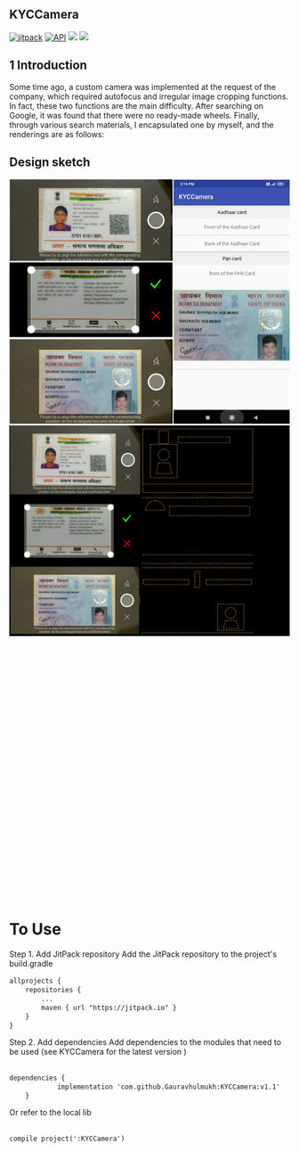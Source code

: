 ## KYCCamera
[![jitpack](https://jitpack.io/v/Gauravhulmukh/KYCCamera.svg)](https://jitpack.io/#Gauravhulmukh/KYCCamera)
[![API](https://img.shields.io/badge/API-14%2B-brightgreen.svg?style=flat)](https://android-arsenal.com/api?level=14)
[![](https://img.shields.io/badge/License-Apache--2.0-brightgreen.svg)](https://github.com/Gauravhulmukh/KYCCamera/blob/master/LICENSE)
[![](https://img.shields.io/badge/Author-GauravHulmukh-7AD6FD.svg)](https://github.com/Gauravhulmukh)

## 1 Introduction
Some time ago, a custom camera was implemented at the request of the company, which required autofocus and irregular image cropping functions. In fact, these two functions are the main difficulty. After searching on Google, it was found that there were no ready-made wheels. Finally, through various search materials, I encapsulated one by myself, and the renderings are as follows:

## Design sketch
![](https://github.com/Gauravhulmukh/KYCCamera/blob/master/screenshots/screenshot.jpg)
![](https://github.com/Gauravhulmukh/KYCCamera/blob/master/screenshots/screenshot2.jpg)

<div class="image-package">
<div class="image-container" style="max-width: 700px; max-height: 604px;">
<div class="image-container-fill" style="padding-bottom: 86.38%;"></div>
<div class="image-view" data-width="1880" data-height="1624"><img data-original-src="//upload-images.jianshu.io/upload_images/5382223-8f96cd4a4b89e751.jpg" data-original-width="1880" data-original-height="1624" data-original-format="image/jpeg" data-original-filesize="822481"></div>
</div>

# To Use

Step 1. Add JitPack repository
Add the JitPack repository to the project's build.gradle
<pre><code>allprojects {
    repositories {
        ...
        maven { url "https://jitpack.io" }
    }
}
</code></pre>

Step 2. Add dependencies
Add dependencies to the modules that need to be used (see KYCCamera for the latest version )
<pre><code>
dependencies {
	        implementation 'com.github.Gauravhulmukh:KYCCamera:v1.1'
	}
</code></pre>
Or refer to the local lib
<pre><code>
compile project(':KYCCamera')
</code></pre>
